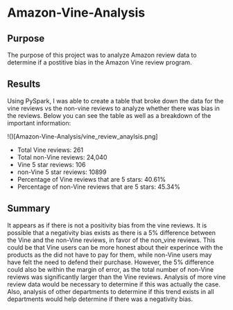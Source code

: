 # Amazon-Vine-Analysis

## Purpose

The purpose of this project was to analyze Amazon review data to determine if a postitive bias in the Amazon Vine review program.

## Results

Using PySpark, I was able to create a table that broke down the data for the vine reviews vs the non-vine reviews to analyze whether there was bias in the reviews. Below you can see the table as well as a breakdown of the important information:

!()[Amazon-Vine-Analysis/vine_review_anaylsis.png]

- Total Vine reviews: 261
- Total non-Vine reviews: 24,040
- Vine 5 star reviews: 106
- non-Vine 5 star reviews: 10899
- Percentage of Vine reviews that are 5 stars: 40.61%
- Percentage of non-Vine reviews that are 5 stars: 45.34%

## Summary

It appears as if there is not a positivity bias from the vine reviews. It is possible that a negativity bias exists as there is a 5% difference between the Vine and the non-Vine reviews, in favor of the non_vine reviews. This could be that Vine users can be more honest about their experince with the products as the did not have to pay for them, while non-Vine users may have felt the need to defend their purchase. However, the 5% difference could also be within the margin of error, as the total number of non-Vine reviews was significantly larger than the Vine reviews. Analysis of more vine review data would be necessary to determine if this was actually the case. Also, analysis of other departments to determine if this trend exists in all departments would help determine if there was a negativity bias.